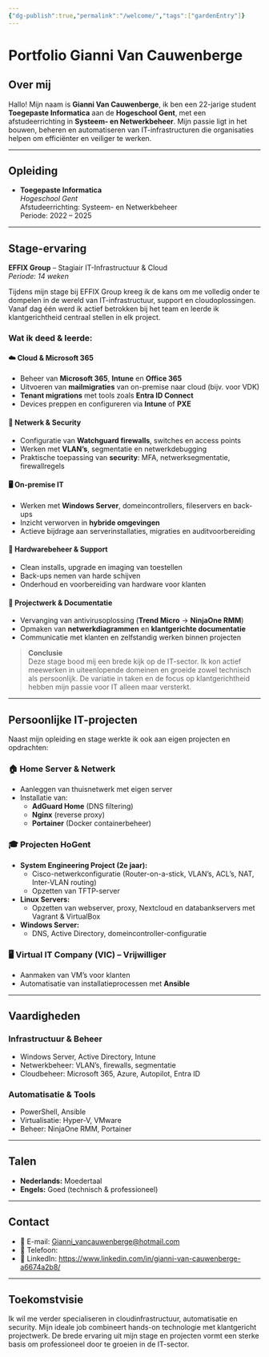 ```yaml
---
{"dg-publish":true,"permalink":"/welcome/","tags":["gardenEntry"]}
---
```



# Portfolio Gianni Van Cauwenberge

## Over mij

Hallo! Mijn naam is **Gianni Van Cauwenberge**, ik ben een 22-jarige student **Toegepaste Informatica** aan de **Hogeschool Gent**, met een afstudeerrichting in **Systeem- en Netwerkbeheer**. Mijn passie ligt in het bouwen, beheren en automatiseren van IT-infrastructuren die organisaties helpen om efficiënter en veiliger te werken.

---

## Opleiding

- **Toegepaste Informatica**  
  *Hogeschool Gent*  
  Afstudeerrichting: Systeem- en Netwerkbeheer  
  Periode: 2022 – 2025

---

## Stage-ervaring

**EFFIX Group** – Stagiair IT-Infrastructuur & Cloud  
*Periode: 14 weken*

Tijdens mijn stage bij EFFIX Group kreeg ik de kans om me volledig onder te dompelen in de wereld van IT-infrastructuur, support en cloudoplossingen. Vanaf dag één werd ik actief betrokken bij het team en leerde ik klantgerichtheid centraal stellen in elk project.

### Wat ik deed & leerde:

#### ☁️ Cloud & Microsoft 365
- Beheer van **Microsoft 365**, **Intune** en **Office 365**
- Uitvoeren van **mailmigraties** van on-premise naar cloud (bijv. voor VDK)
- **Tenant migrations** met tools zoals **Entra ID Connect**
- Devices preppen en configureren via **Intune** of **PXE**

#### 🔐 Netwerk & Security
- Configuratie van **Watchguard firewalls**, switches en access points
- Werken met **VLAN’s**, segmentatie en netwerkdebugging
- Praktische toepassing van **security**: MFA, netwerksegmentatie, firewallregels

#### 🖥️ On-premise IT
- Werken met **Windows Server**, domeincontrollers, fileservers en back-ups
- Inzicht verworven in **hybride omgevingen**
- Actieve bijdrage aan serverinstallaties, migraties en auditvoorbereiding

#### 🧰 Hardwarebeheer & Support
- Clean installs, upgrade en imaging van toestellen
- Back-ups nemen van harde schijven
- Onderhoud en voorbereiding van hardware voor klanten

#### 🧩 Projectwerk & Documentatie
- Vervanging van antivirusoplossing (**Trend Micro** → **NinjaOne RMM**)
- Opmaken van **netwerkdiagrammen** en **klantgerichte documentatie**
- Communicatie met klanten en zelfstandig werken binnen projecten

> **Conclusie**  
> Deze stage bood mij een brede kijk op de IT-sector. Ik kon actief meewerken in uiteenlopende domeinen en groeide zowel technisch als persoonlijk. De variatie in taken en de focus op klantgerichtheid hebben mijn passie voor IT alleen maar versterkt.

---

## Persoonlijke IT-projecten

Naast mijn opleiding en stage werkte ik ook aan eigen projecten en opdrachten:

### 🏠 Home Server & Netwerk
- Aanleggen van thuisnetwerk met eigen server
- Installatie van:
  - **AdGuard Home** (DNS filtering)
  - **Nginx** (reverse proxy)
  - **Portainer** (Docker containerbeheer)

### 🎓 Projecten HoGent
- **System Engineering Project (2e jaar):**
  - Cisco-netwerkconfiguratie (Router-on-a-stick, VLAN’s, ACL’s, NAT, Inter-VLAN routing)
  - Opzetten van TFTP-server
- **Linux Servers:**
  - Opzetten van webserver, proxy, Nextcloud en databankservers met Vagrant & VirtualBox
- **Windows Server:**
  - DNS, Active Directory, domeincontroller-configuratie

### 🖥️ Virtual IT Company (VIC) – Vrijwilliger
- Aanmaken van VM’s voor klanten
- Automatisatie van installatieprocessen met **Ansible**

---

## Vaardigheden

### Infrastructuur & Beheer
- Windows Server, Active Directory, Intune
- Netwerkbeheer: VLAN’s, firewalls, segmentatie
- Cloudbeheer: Microsoft 365, Azure, Autopilot, Entra ID

### Automatisatie & Tools
- PowerShell, Ansible
- Virtualisatie: Hyper-V, VMware
- Beheer: NinjaOne RMM, Portainer

---

## Talen

- **Nederlands:** Moedertaal  
- **Engels:** Goed (technisch & professioneel)

---

## Contact

- 📧 E-mail: Gianni_vancauwenberge@hotmail.com
- 📱 Telefoon: 
- 💼 LinkedIn: https://www.linkedin.com/in/gianni-van-cauwenberge-a6674a2b8/ 

---

## Toekomstvisie

Ik wil me verder specialiseren in cloudinfrastructuur, automatisatie en security. Mijn ideale job combineert hands-on technologie met klantgericht projectwerk. De brede ervaring uit mijn stage en projecten vormt een sterke basis om professioneel door te groeien in de IT-sector.